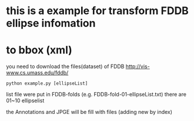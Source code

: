 # this is a example for transform FDDB ellipse infomation
# to bbox (xml)

you need to download the files(dataset) of FDDB
http://vis-www.cs.umass.edu/fddb/

```
python example.py [ellipseList]
```

list file were put in FDDB-folds 
(e.g. FDDB-fold-01-ellipseList.txt)
there are 01~10 ellipselist

the Annotations and JPGE will be fill with files
(adding new by index)




